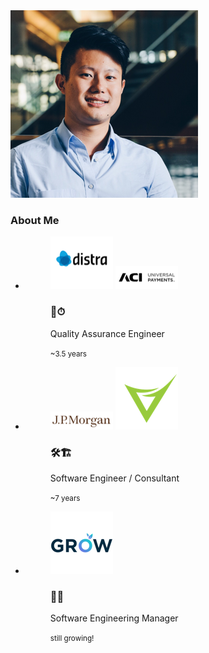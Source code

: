 <!-- note
- So a little about myself, I have been in the industry for just over 10 years

- I started off as a quality assurance engineer, predominately focusing on automation and performance testing

- Then I moved over to software development where I built and shipped code for about 7 years working in an investment bank and also through various projects in my role as a software consultant for Versent

- Recently I move to GROW Super as a software engineering manager where I am currently managing a team of about 20 engineers. 

- At GROW we believe in genuine and better financial wellbeing for all and we are doing this by building a new Superannuation Administration platform to help super funds to improve operational efficiency and reduce cost. This would translate to lower fees and greater returns to people like you and me. 

- I consider my move as a bit of a career change so I would love to hear from people who have made a similar transition. We are also hiring for backend/fullstack devs with experience in Kotlin and Vue. So if you see do me around after the talk, please feel free to come and have a chat with me. 

-->
<div>
    <img class="avatar-80" src="../static/images/me2015.png"  alt="Ben Shi"/>
</div>

### About Me

<ul class="wrap flexblock clients border slide-bottom">
    <li>
        <figure class="aligncenter">
            <img class="" src="../static/images/distra.png" alt="Ben Shi"/>
            <img class="" src="../static/images/aci-worldwide.png" alt="Ben Shi"/>
            <figcaption class="">
                <h3>📐⏱</h3>
                <p>Quality Assurance Engineer</p>
                <small>~3.5 years</small>
            </figcaption>
        </figure>
    </li>
    <li>
        <figure class="aligncenter">
            <img class="" src="../static/images/jpmorgan.png" alt="Ben Shi"/>
            <img class="" src="../static/images/versent.png" alt="Ben Shi"/>
            <figcaption>
                <h3>🛠🏗</h3>
                <p>Software Engineer / Consultant</p>
                <small>~7 years</small>
            </figcaption>
        </figure>
    </li>
    <li>
        <figure class="aligncenter">
            <img class="" src="../static/images/grow.png" alt="Ben Shi"/>
            <figcaption>
                <h3>📝🌱</h3>
                <p>Software Engineering Manager</p>
                <small>still growing!</small>
            </figcaption>
        </figure>
    </li>
</ul>
